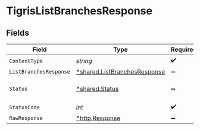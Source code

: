 # TigrisListBranchesResponse


## Fields

| Field                                                                       | Type                                                                        | Required                                                                    | Description                                                                 |
| --------------------------------------------------------------------------- | --------------------------------------------------------------------------- | --------------------------------------------------------------------------- | --------------------------------------------------------------------------- |
| `ContentType`                                                               | *string*                                                                    | :heavy_check_mark:                                                          | N/A                                                                         |
| `ListBranchesResponse`                                                      | [*shared.ListBranchesResponse](../../models/shared/listbranchesresponse.md) | :heavy_minus_sign:                                                          | OK                                                                          |
| `Status`                                                                    | [*shared.Status](../../models/shared/status.md)                             | :heavy_minus_sign:                                                          | Default error response                                                      |
| `StatusCode`                                                                | *int*                                                                       | :heavy_check_mark:                                                          | N/A                                                                         |
| `RawResponse`                                                               | [*http.Response](https://pkg.go.dev/net/http#Response)                      | :heavy_minus_sign:                                                          | N/A                                                                         |